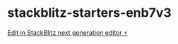 # stackblitz-starters-enb7v3

[Edit in StackBlitz next generation editor ⚡️](https://stackblitz.com/~/github.com/Johan-kabo/stackblitz-starters-enb7v3)